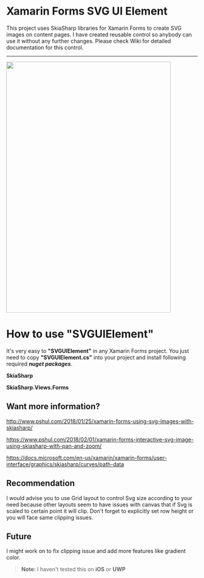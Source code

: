 
# Xamarin Forms SVG UI Element

This project uses SkiaSharp libraries for Xamarin Forms to create SVG images on content pages. I have created reusable control so anybody can use it without any further changes. Please check Wiki for detailed documentation for this control.
***
<img src="https://u7ts5g.by.files.1drv.com/y4mcW-5IjMSv4KyYeM0sA89O8HMK-6cOCXq8rPE03GZ_M3ypZmuHvxuUThH7At0SdD9EH5pOCaWkAbEmzNI6a3Zxcvlb0q1zD_sX1KxDeCLXqVUu9AejbqQDlT69RP_3Z2CjnkLl3_G2C5tAUxaErixT_2boziJPrQFG73dS1FVsM2_TAx5QKEvMcGhPcTDTkS9YU0Vjw86Tb5TltsyjUWZng?width=433&height=660&cropmode=none" width="433" height="660" />

# How to use **"SVGUIElement"**

It's very easy to **"SVGUIElement"** in any Xamarin Forms project. You just need to copy **"SVGUIElement.cs"** into your project and install following required ***nuget packages***.

**SkiaSharp**

**SkiaSharp.Views.Forms**

## Want more information?
http://www.pshul.com/2018/01/25/xamarin-forms-using-svg-images-with-skiasharp/

https://www.pshul.com/2018/02/01/xamarin-forms-interactive-svg-image-using-skiasharp-with-pan-and-zoom/

https://docs.microsoft.com/en-us/xamarin/xamarin-forms/user-interface/graphics/skiasharp/curves/path-data
## Recommendation
I would advise you to use Grid layout to control Svg size according to your need because other layouts seem to have issues with canvas that if Svg is scaled to certain point it will clip. Don't forget to explicitly set row height or you will face same clipping issues.
## Future
I might work on to fix clipping issue and add more features like gradient color.
>**Note:** I haven't tested this on **iOS** or **UWP**

